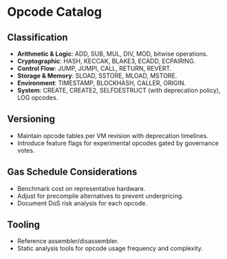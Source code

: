 # Opcode Catalog

## Classification
- **Arithmetic & Logic**: ADD, SUB, MUL, DIV, MOD, bitwise operations.
- **Cryptographic**: HASH, KECCAK, BLAKE3, ECADD, ECPAIRING.
- **Control Flow**: JUMP, JUMPI, CALL, RETURN, REVERT.
- **Storage & Memory**: SLOAD, SSTORE, MLOAD, MSTORE.
- **Environment**: TIMESTAMP, BLOCKHASH, CALLER, ORIGIN.
- **System**: CREATE, CREATE2, SELFDESTRUCT (with deprecation policy), LOG opcodes.

## Versioning
- Maintain opcode tables per VM revision with deprecation timelines.
- Introduce feature flags for experimental opcodes gated by governance votes.

## Gas Schedule Considerations
- Benchmark cost on representative hardware.
- Adjust for precompile alternatives to prevent underpricing.
- Document DoS risk analysis for each opcode.

## Tooling
- Reference assembler/disassembler.
- Static analysis tools for opcode usage frequency and complexity.
